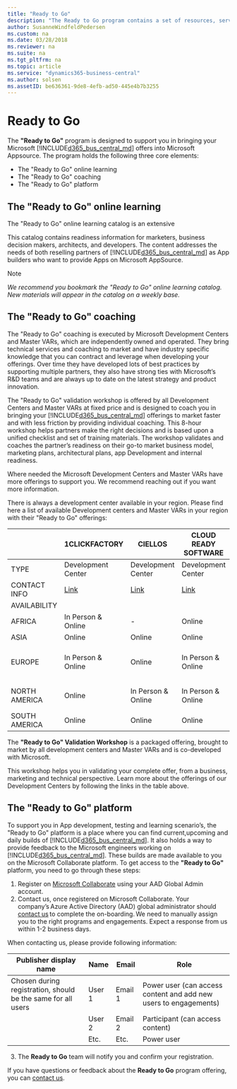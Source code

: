 ```yaml
---
title: "Ready to Go"
description: "The Ready to Go program contains a set of resources, services and tools to support Microsoft Dynamics 365 Business Central."
author: SusanneWindfeldPedersen
ms.custom: na
ms.date: 03/28/2018
ms.reviewer: na
ms.suite: na
ms.tgt_pltfrm: na
ms.topic: article
ms.service: "dynamics365-business-central"
ms.author: solsen
ms.assetID: be636361-9de8-4efb-ad50-445e4b7b3255
---
```


# Ready to Go
The **"Ready to Go"** program is designed to support you in bringing your Microsoft [!INCLUDE[d365_bus_central_md](../includes/d365_bus_central_md.md)] offers into Microsoft Appsource. The program holds the following three core elements:

- The "Ready to Go" online learning
- The "Ready to Go" coaching
- The "Ready to Go" platform

## The "Ready to Go" online learning
The "Ready to Go" online learning catalog is an extensive 

This catalog contains readiness information for marketers, business decision makers, architects, and developers. The content addresses the needs of both reselling partners of [!INCLUDE[d365_bus_central_md](../includes/d365_bus_central_md.md)] as App builders who want to provide Apps on Microsoft AppSource.

> [!NOTE]
> *We recommend you bookmark the "Ready to Go" online learning catalog. New materials will appear in the catalog on a weekly base.*

## The "Ready to Go" coaching
The "Ready to Go" coaching is executed by Microsoft Development Centers and Master VARs, which are independently owned and operated. They bring technical services and coaching to market and have industry specific knowledge that you can contract and leverage when developing your offerings. Over time they have developed lots of best practices by supporting multiple partners, they also have strong ties with Microsoft’s R&D teams and are always up to date on the latest strategy and product innovation.

The "Ready to Go" validation workshop is offered by all Development Centers and Master VARs at fixed price and is designed to coach you in bringing your [!INCLUDE[d365_bus_central_md](../includes/d365_bus_central_md.md)] offerings to market faster and with less friction by providing individual coaching. This 8-hour workshop helps partners make the right decisions and is based upon a unified checklist and set of training materials. The workshop validates and coaches the partner’s readiness on their go-to market business model, marketing plans, architectural plans, app Development and internal readiness.

Where needed the Microsoft Development Centers and Master VARs have more offerings to support you. We recommend reaching out if you want more information.

There is always a development center available in your region. Please find here a list of available Development centers and Master VARs in your region with their "Ready to Go" offerings:

|    |   1CLICKFACTORY                     |CIELLOS|CLOUD READY SOFTWARE|INNOVA CONSULTING|QBS GROUP|VELOSIO|
|------|---------------------------|-----|----|---|---|---|
|TYPE|Development Center|Development Center|Development Center|Development Center|Master VAR|Master VAR| 
|CONTACT INFO |[Link](https://www.1clickfactory.com/readytogo/) |[Link](http://www.ciellos.com/ready-to-go)|[Link](http://www.cloud-ready-software.com/readytogo)|[Link](http://www.innovaconsulting.es/en/readytogo/)|[Link](https://www.qbsgroup.com/service/app-pealing-workshop/)|[Link](https://www.velosio.com/readytogo/)|
|AVAILABILITY| ||||||
|AFRICA|In Person & Online|-|Online|-|-|-|
|ASIA|Online|Online|Online|-|-|-|
|EUROPE|In Person & Online|Online|In Person & Online|In Person & Online|In Person & Online|-|
|NORTH AMERICA|Online|In Person & Online|In Person & Online|-|-|In Person & Online|
|SOUTH AMERICA|Online|Online|Online|In Person & Online|-|-|

The **"Ready to Go" Validation Workshop** is a packaged offering, brought to market by all development centers and Master VARs and is co-developed with Microsoft.

This workshop helps you in validating your complete offer, from a business, marketing and technical perspective. Learn more about the offerings of our Development Centers by following the links in the table above.

## The "Ready to Go" platform
To support you in App development, testing and learning scenario’s, the "Ready to Go" platform is a place where you can find current,upcoming and daily builds of [!INCLUDE[d365_bus_central_md](../includes/d365_bus_central_md.md)]. It also holds a way to provide feedback to the Microsoft engineers working on [!INCLUDE[d365_bus_central_md](../includes/d365_bus_central_md.md)]. These builds are made available to you on the Microsoft Collaborate platform. To get access to the **"Ready to Go"** platform, you need to go through these steps:

1. Register on [Microsoft Collaborate](http://aka.ms/Collaborate) using your AAD Global Admin account. 
2. Contact us, once registered on Microsoft Collaborate. Your company’s Azure Active Directory (AAD) global administrator should [contact us](mailto:dyn365bep@microsoft.com) to complete the on-boarding. We need to manually assign you to the right programs and engagements. Expect a response from us within 1-2 business days.

When contacting us, please provide following information:  

|Publisher display name|Name|Email|Role |
|----------------------|----|-----|-----|
|Chosen during registration, should be the same for all users|User 1|Email 1|Power user (can access content and add new users to engagements)| 
||User 2|Email 2 |Participant (can access content)| 
||Etc.|Etc.|Power user| 

3. The **Ready to Go** team will notify you and confirm your registration.

If you have questions or feedback about the **Ready to Go** program offering, you can [contact us](mailto:dyn365bep@microsoft.com). 


